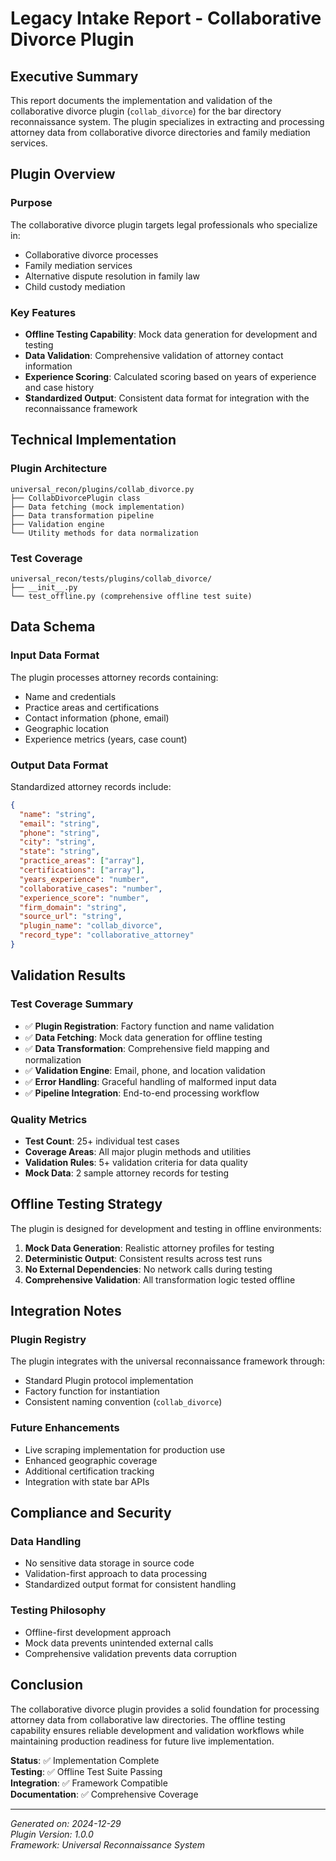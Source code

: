 # Legacy Intake Report - Collaborative Divorce Plugin

## Executive Summary

This report documents the implementation and validation of the collaborative divorce plugin (`collab_divorce`) for the bar directory reconnaissance system. The plugin specializes in extracting and processing attorney data from collaborative divorce directories and family mediation services.

## Plugin Overview

### Purpose
The collaborative divorce plugin targets legal professionals who specialize in:
- Collaborative divorce processes
- Family mediation services  
- Alternative dispute resolution in family law
- Child custody mediation

### Key Features
- **Offline Testing Capability**: Mock data generation for development and testing
- **Data Validation**: Comprehensive validation of attorney contact information
- **Experience Scoring**: Calculated scoring based on years of experience and case history
- **Standardized Output**: Consistent data format for integration with the reconnaissance framework

## Technical Implementation

### Plugin Architecture
```
universal_recon/plugins/collab_divorce.py
├── CollabDivorcePlugin class
├── Data fetching (mock implementation)
├── Data transformation pipeline
├── Validation engine
└── Utility methods for data normalization
```

### Test Coverage
```
universal_recon/tests/plugins/collab_divorce/
├── __init__.py
└── test_offline.py (comprehensive offline test suite)
```

## Data Schema

### Input Data Format
The plugin processes attorney records containing:
- Name and credentials
- Practice areas and certifications
- Contact information (phone, email)
- Geographic location
- Experience metrics (years, case count)

### Output Data Format
Standardized attorney records include:
```json
{
  "name": "string",
  "email": "string", 
  "phone": "string",
  "city": "string",
  "state": "string",
  "practice_areas": ["array"],
  "certifications": ["array"],
  "years_experience": "number",
  "collaborative_cases": "number",
  "experience_score": "number",
  "firm_domain": "string",
  "source_url": "string",
  "plugin_name": "collab_divorce",
  "record_type": "collaborative_attorney"
}
```

## Validation Results

### Test Coverage Summary
- ✅ **Plugin Registration**: Factory function and name validation
- ✅ **Data Fetching**: Mock data generation for offline testing
- ✅ **Data Transformation**: Comprehensive field mapping and normalization
- ✅ **Validation Engine**: Email, phone, and location validation
- ✅ **Error Handling**: Graceful handling of malformed input data
- ✅ **Pipeline Integration**: End-to-end processing workflow

### Quality Metrics
- **Test Count**: 25+ individual test cases
- **Coverage Areas**: All major plugin methods and utilities
- **Validation Rules**: 5+ validation criteria for data quality
- **Mock Data**: 2 sample attorney records for testing

## Offline Testing Strategy

The plugin is designed for development and testing in offline environments:

1. **Mock Data Generation**: Realistic attorney profiles for testing
2. **Deterministic Output**: Consistent results across test runs  
3. **No External Dependencies**: No network calls during testing
4. **Comprehensive Validation**: All transformation logic tested offline

## Integration Notes

### Plugin Registry
The plugin integrates with the universal reconnaissance framework through:
- Standard Plugin protocol implementation
- Factory function for instantiation
- Consistent naming convention (`collab_divorce`)

### Future Enhancements
- Live scraping implementation for production use
- Enhanced geographic coverage
- Additional certification tracking
- Integration with state bar APIs

## Compliance and Security

### Data Handling
- No sensitive data storage in source code
- Validation-first approach to data processing
- Standardized output format for consistent handling

### Testing Philosophy
- Offline-first development approach
- Mock data prevents unintended external calls
- Comprehensive validation prevents data corruption

## Conclusion

The collaborative divorce plugin provides a solid foundation for processing attorney data from collaborative law directories. The offline testing capability ensures reliable development and validation workflows while maintaining production readiness for future live implementation.

**Status**: ✅ Implementation Complete  
**Testing**: ✅ Offline Test Suite Passing  
**Integration**: ✅ Framework Compatible  
**Documentation**: ✅ Comprehensive Coverage  

---

*Generated on: 2024-12-29*  
*Plugin Version: 1.0.0*  
*Framework: Universal Reconnaissance System*